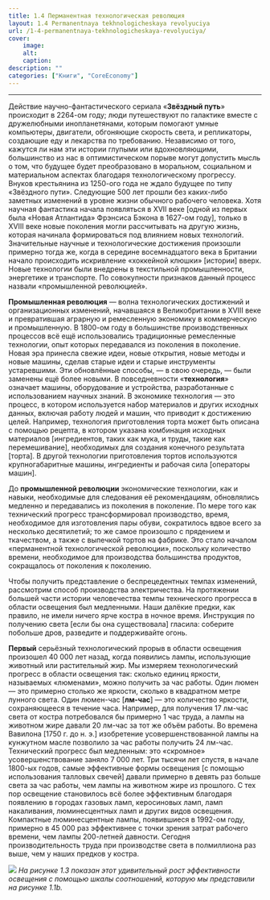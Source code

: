 ```yaml
---
title: 1.4 Перманентная технологическая революция
layout: 1.4 Permanentnaya tekhnologicheskaya revolyuciya
url: /1-4-permanentnaya-tekhnologicheskaya-revolyuciya/
cover:
    image: 
    alt: 
    caption: 
description: ""
categories: ["Книги", "CoreEconomy"]
---
```


-----

Действие научно-фантастического сериала «**Звёздный путь**» происходит в 2264-ом году; люди путешествуют по галактике вместе с дружелюбными инопланетянами, которым помогают умные компьютеры, двигатели, обгоняющие скорость света, и репликаторы, создающие еду и лекарства по требованию. Независимо от того, кажутся ли нам эти истории глупыми или вдохновляющими, большинство из нас в оптимистическом порыве могут допустить мысль о том, что будущее будет преобразовано в моральном, социальном и материальном аспектах благодаря технологическому прогрессу. Внуков крестьянина из 1250-ого года не ждало будущее по типу «Звёздного пути». Следующие 500 лет прошли без каких-либо заметных изменений в уровне жизни обычного рабочего человека. Хотя научная фантастика начала появляться в XVII веке [одной из первых была «Новая Атлантида» Фрэнсиса Бэкона в 1627-ом году], только в XVIII веке новые поколения могли рассчитывать на другую жизнь, которая начинала формироваться под влиянием новых технологий. Значительные научные и технологические достижения произошли примерно тогда же, когда в середине восемнадцатого века в Британии начало происходить искривление «хоккейной клюшки» [истории] вверх. Новые технологии были внедрены в текстильной промышленности, энергетике и транспорте. По совокупности признаков данный процесс назвали «промышленной революцией».

**Промышленная революция** — волна технологических достижений и организационных изменений, начавшаяся в Великобритании в XVIII веке и превратившая аграрную и ремесленную экономику в коммерческую и промышленную. В 1800-ом году в большинстве производственных процессов всё ещё использовались традиционные ремесленные технологии, опыт которых передавался из поколения в поколение. Новая эра принесла свежие идеи, новые открытия, новые методы и новые машины, сделав старые идеи и старые инструменты устаревшими. Эти обновлённые способы, — в свою очередь, — были заменены ещё более новыми. В повседневности «**технология**» означает машины, оборудование и устройства, разработанные с использованием научных знаний. В экономике технология — это процесс, в котором используется набор материалов и других исходных данных, включая работу людей и машин, что приводит к достижению целей. Например, технология приготовления торта может быть описана с помощью рецепта, в котором указана комбинация исходных материалов [ингредиентов, таких как мука, и труды, такие как перемешивание], необходимых для создания конечного результата [торта]. В другой технологии приготовления тортов используются крупногабаритные машины, ингредиенты и рабочая сила [операторы машин].

До **промышленной революции** экономические технологии, как и навыки, необходимые для следования её рекомендациям, обновлялись медленно и передавались из поколения в поколение. По мере того как технический прогресс трансформировал производство, время, необходимое для изготовления пары обуви, сократилось вдвое всего за несколько десятилетий; то же самое произошло с прядением и ткачеством, а также с выпечкой тортов на фабрике. Это стало началом «перманентной технологической революции», поскольку количество времени, необходимое для производства большинства продуктов, сокращалось от поколения к поколению. 

Чтобы получить представление о беспрецедентных темпах изменений, рассмотрим способ производства электричества. На протяжении большей части истории человечества темпы технического прогресса в области освещения был медленными. Наши далёкие предки, как правило, не имели ничего ярче костра в ночное время. Инструкция по получению света [если бы она существовала] гласила: соберите побольше дров, разведите и поддерживайте огонь. 

**Первый** серьёзный технологический прорыв в области освещения произошел 40 000 лет назад, когда появились лампы, использующие животный или растительный жир. Мы измеряем технологический прогресс в области освещения так: сколько единиц яркости, называемых «люменами», можно получить за час работы. Один люмен — это примерно столько же яркости, сколько в квадратном метре лунного света. Один люмен-час [**лм-час**] — это количество яркости, сохраняющееся в течение часа. Например, для получения 17 лм-час света от костра потребовался бы примерно 1 час труда, а лампы на животном жире давали 20 лм-час за тот же объём работы. Во времена Вавилона [1750 г. до н. э.] изобретение усовершенствованной лампы на кунжутном масле позволило за час работы получить 24 лм-час. Технический прогресс был медленным: это «скромное» усовершенствование заняло 7 000 лет. Три тысячи лет спустя, в начале 1800-ых годов, самые эффективные формы освещения [с помощью использования талловых свечей] давали примерно в девять раз больше света за час работы, чем лампы на животном жире из прошлого. С тех пор освещение становилось всё более эффективным благодаря появлению в городах газовых ламп, керосиновых ламп, ламп накаливания, люминесцентных ламп и других видов освещения. Компактные люминесцентные лампы, появившиеся в 1992-ом году, примерно в 45 000 раз эффективнее с точки зрения затрат рабочего времени, чем лампы 200-летней давности. Сегодня производительность труда при производстве света в полмиллиона раз выше, чем у наших предков у костра.

![](/img/books/micro-core/1-4-econ-1-3.jpg "")
*На рисунке 1.3 показан этот удивительный рост эффективности освещения с помощью шкалы соотношений, которую мы представили на рисунке 1.1b.*